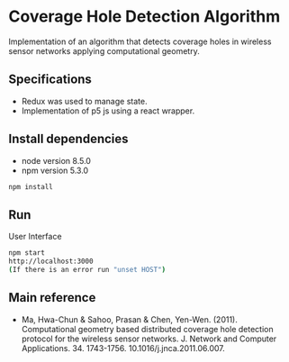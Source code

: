# Coverage Hole Detection Algorithm
Implementation of an algorithm that detects coverage holes in wireless sensor networks applying computational geometry.
## Specifications
- Redux was used to manage state.
- Implementation of p5 js using a react wrapper.

## Install dependencies
- node version 8.5.0
- npm version 5.3.0
```bash
npm install
```

## Run
User Interface
```bash
npm start
http://localhost:3000
(If there is an error run "unset HOST")
```
## Main reference
- Ma, Hwa-Chun & Sahoo, Prasan & Chen, Yen-Wen. (2011). Computational geometry based distributed coverage hole detection protocol for the wireless sensor networks. J. Network and Computer Applications. 34. 1743-1756. 10.1016/j.jnca.2011.06.007.

